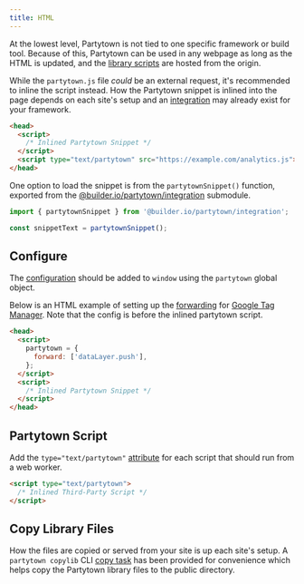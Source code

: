 ```yaml
---
title: HTML
---
```


At the lowest level, Partytown is not tied to one specific framework or build tool. Because of this, Partytown can be used in any webpage as long as the HTML is updated, and the [library scripts](/copy-library-files) are hosted from the origin.

While the `partytown.js` file _could_ be an external request, it's recommended to inline the script instead. How the Partytown snippet is inlined into the page depends on each site's setup and an [integration](/integrations) may already exist for your framework.

```html
<head>
  <script>
    /* Inlined Partytown Snippet */
  </script>
  <script type="text/partytown" src="https://example.com/analytics.js"></script>
</head>
```

One option to load the snippet is from the `partytownSnippet()` function, exported from the [@builder.io/partytown/integration](/distribution#builderiopartytownintegration) submodule.

```js
import { partytownSnippet } from '@builder.io/partytown/integration';

const snippetText = partytownSnippet();
```

## Configure

The [configuration](/configuration) should be added to `window` using the `partytown` global object.

Below is an HTML example of setting up the [forwarding](/forwarding-events) for [Google Tag Manager](/google-tag-manager). Note that the config is before the inlined partytown script.

```html
<head>
  <script>
    partytown = {
      forward: ['dataLayer.push'],
    };
  </script>
  <script>
    /* Inlined Partytown Snippet */
  </script>
</head>
```

## Partytown Script

Add the `type="text/partytown"` [attribute](/partytown-scripts) for each script that should run from a web worker.

```html
<script type="text/partytown">
  /* Inlined Third-Party Script */
</script>
```

## Copy Library Files

How the files are copied or served from your site is up each site's setup. A `partytown copylib` CLI [copy task](/copy-library-files) has been provided for convenience which helps copy the Partytown library files to the public directory.
